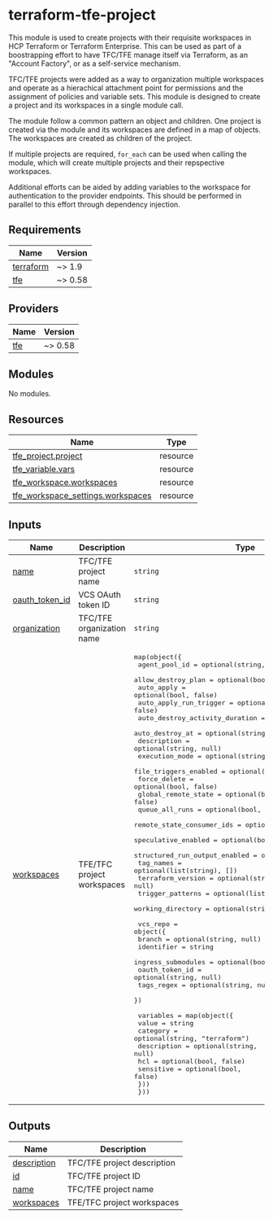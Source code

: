 # terraform-tfe-project

This module is used to create projects with their requisite workspaces in HCP Terraform or Terraform Enterprise.  This can be used as part of a boostrapping effort to have TFC/TFE manage itself via Terraform, as an "Account Factory", or as a self-service mechanism.

TFC/TFE projects were added as a way to organization multiple workspaces and operate as a hierachical attachment point for permissions and the assignment of policies and variable sets.  This module is designed to create a project and its workspaces in a single module call.

The module follow a common pattern an object and children.  One project is created via the module and its workspaces are defined in a map of objects.  The workspaces are created as children of the project.

If multiple projects are required, `for_each` can be used when calling the module, which will create multiple projects and their repspective workspaces.

Additional efforts can be aided by adding variables to the workspace for authentication to the provider endpoints.  This should be performed in parallel to this effort through dependency injection.

<!-- BEGIN_TF_DOCS -->
## Requirements

| Name | Version |
|------|---------|
| <a name="requirement_terraform"></a> [terraform](#requirement\_terraform) | ~> 1.9 |
| <a name="requirement_tfe"></a> [tfe](#requirement\_tfe) | ~> 0.58 |

## Providers

| Name | Version |
|------|---------|
| <a name="provider_tfe"></a> [tfe](#provider\_tfe) | ~> 0.58 |

## Modules

No modules.

## Resources

| Name | Type |
|------|------|
| [tfe_project.project](https://registry.terraform.io/providers/hashicorp/tfe/latest/docs/resources/project) | resource |
| [tfe_variable.vars](https://registry.terraform.io/providers/hashicorp/tfe/latest/docs/resources/variable) | resource |
| [tfe_workspace.workspaces](https://registry.terraform.io/providers/hashicorp/tfe/latest/docs/resources/workspace) | resource |
| [tfe_workspace_settings.workspaces](https://registry.terraform.io/providers/hashicorp/tfe/latest/docs/resources/workspace_settings) | resource |

## Inputs

| Name | Description | Type | Default | Required |
|------|-------------|------|---------|:--------:|
| <a name="input_name"></a> [name](#input\_name) | TFC/TFE project name | `string` | n/a | yes |
| <a name="input_oauth_token_id"></a> [oauth\_token\_id](#input\_oauth\_token\_id) | VCS OAuth token ID | `string` | `null` | no |
| <a name="input_organization"></a> [organization](#input\_organization) | TFC/TFE organization name | `string` | n/a | yes |
| <a name="input_workspaces"></a> [workspaces](#input\_workspaces) | TFE/TFC project workspaces | <pre>map(object({<br>    agent_pool_id                  = optional(string, null)<br>    allow_destroy_plan             = optional(bool, false)<br>    auto_apply                     = optional(bool, false)<br>    auto_apply_run_trigger         = optional(bool, false)<br>    auto_destroy_activity_duration = optional(string, null)<br>    auto_destroy_at                = optional(string, null)<br>    description                    = optional(string, null)<br>    execution_mode                 = optional(string, null)<br>    file_triggers_enabled          = optional(bool, true)<br>    force_delete                   = optional(bool, false)<br>    global_remote_state            = optional(bool, false)<br>    queue_all_runs                 = optional(bool, true)<br>    remote_state_consumer_ids      = optional(list(string), [])<br>    speculative_enabled            = optional(bool, true)<br>    structured_run_output_enabled  = optional(bool, true)<br>    tag_names                      = optional(list(string), [])<br>    terraform_version              = optional(string, null)<br>    trigger_patterns               = optional(list(string), [])<br>    working_directory              = optional(string, null)<br><br>    vcs_repo = object({<br>      branch             = optional(string, null)<br>      identifier         = string<br>      ingress_submodules = optional(bool, false)<br>      oauth_token_id     = optional(string, null)<br>      tags_regex         = optional(string, null)<br>    })<br><br>    variables = map(object({<br>      value       = string<br>      category    = optional(string, "terraform")<br>      description = optional(string, null)<br>      hcl         = optional(bool, false)<br>      sensitive   = optional(bool, false)<br>    }))<br>  }))</pre> | `{}` | no |

## Outputs

| Name | Description |
|------|-------------|
| <a name="output_description"></a> [description](#output\_description) | TFC/TFE project description |
| <a name="output_id"></a> [id](#output\_id) | TFC/TFE project ID |
| <a name="output_name"></a> [name](#output\_name) | TFC/TFE project name |
| <a name="output_workspaces"></a> [workspaces](#output\_workspaces) | TFE/TFC project workspaces |
<!-- END_TF_DOCS -->